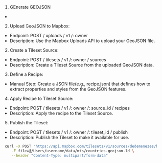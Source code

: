 1. GEnerate GEOJSON
-

2. Upload GeoJSON to Mapbox:
- Endpoint: POST / uploads / v1 /: owner
- Description: Use the Mapbox Uploads API to upload your GeoJSON file.

2. Create a Tileset Source:
- Endpoint: POST / tilesets / v1 /: owner / sources
- Description: Create a Tileset Source from the uploaded GeoJSON data.

3. Define a Recipe:
- Manual Step: Create a JSON file(e.g., recipe.json) that defines how to extract properties and styles from the GeoJSON features.

4. Apply Recipe to Tileset Source:
- Endpoint: POST / tilesets / v1 /: owner /: source_id / recipes
- Description: Apply the recipe to the Tileset Source.

5. Publish the Tileset:
- Endpoint: POST / tilesets / v1 /: owner /: tileset_id / publish
- Description: Publish the Tileset to make it available for use.
```zsh
 curl -X POST "https://api.mapbox.com/tilesets/v1/sources/dedemenezes/hello-world?access_token=YOUR_MAPBOX_ACCESS_TOKEN" \
    -F file=@/Users/username/data/mts/countries.geojson.ld \
    --header "Content-Type: multipart/form-data"
```
